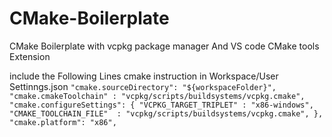 # CMake-Boilerplate
CMake Boilerplate with vcpkg package manager And VS code CMake tools Extension 

include the Following Lines cmake instruction in Workspace/User Settinngs.json
    ```
    "cmake.sourceDirectory": "${workspaceFolder}",
    "cmake.cmakeToolchain" : "vcpkg/scripts/buildsystems/vcpkg.cmake",
    "cmake.configureSettings": {
        "VCPKG_TARGET_TRIPLET" : "x86-windows",
        "CMAKE_TOOLCHAIN_FILE"  : "vcpkg/scripts/buildsystems/vcpkg.cmake",
    },
    "cmake.platform": "x86", 
    ```